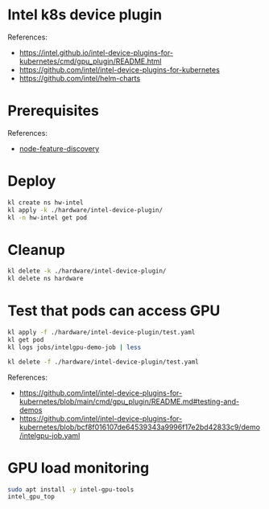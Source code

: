 
# Intel k8s device plugin

References:
- https://intel.github.io/intel-device-plugins-for-kubernetes/cmd/gpu_plugin/README.html
- https://github.com/intel/intel-device-plugins-for-kubernetes
- https://github.com/intel/helm-charts

# Prerequisites

References:
- [node-feature-discovery](../node-feature-discovery/readme.md)

# Deploy

```bash
kl create ns hw-intel
kl apply -k ./hardware/intel-device-plugin/
kl -n hw-intel get pod
```

# Cleanup

```bash
kl delete -k ./hardware/intel-device-plugin/
kl delete ns hardware
```

# Test that pods can access GPU

```bash
kl apply -f ./hardware/intel-device-plugin/test.yaml
kl get pod
kl logs jobs/intelgpu-demo-job | less

kl delete -f ./hardware/intel-device-plugin/test.yaml
```

References:
- https://github.com/intel/intel-device-plugins-for-kubernetes/blob/main/cmd/gpu_plugin/README.md#testing-and-demos
- https://github.com/intel/intel-device-plugins-for-kubernetes/blob/bcf8f016107de64539343a9996f17e2bd42833c9/demo/intelgpu-job.yaml

# GPU load monitoring

```bash
sudo apt install -y intel-gpu-tools
intel_gpu_top
```
